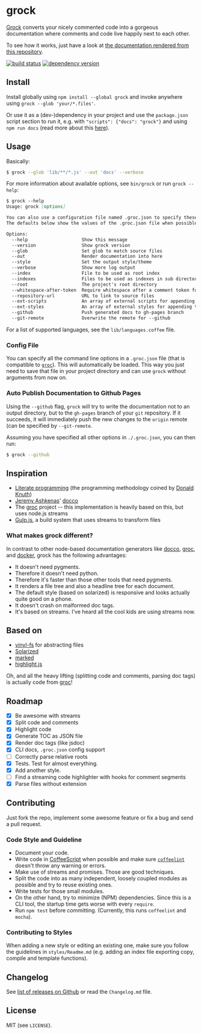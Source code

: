 # grock

[Grock](http://killercup.github.io/grock/) converts your nicely commented code into a gorgeous documentation where comments and code live happily next to each other.

To see how it works, just have a look at [the documentation rendered from this repository](http://killercup.github.io/grock/).

[![build status](https://travis-ci.org/killercup/grock.png?branch=master)](https://travis-ci.org/killercup/grock)
[![dependency version](https://david-dm.org/killercup/grock.png)](https://david-dm.org/killercup/grock)

## Install

Install globally using `npm install --global grock` and invoke anywhere using `grock --glob 'your/*.files'`.

Or use it as a (dev-)dependency in your project and use the `package.json` script section to run it, e.g. with `"scripts": {"docs": "grock"}` and using `npm run docs` (read more about this [here](http://substack.net/task_automation_with_npm_run)).

## Usage

Basically:

```sh
$ grock --glob 'lib/**/*.js' --out 'docs' --verbose
```

For more information about available options, see `bin/grock` or run `grock --help`:

```md
$ grock --help
Usage: grock [options]

You can also use a configuration file named .groc.json to specify these options.
The defaults below show the values of the .groc.json file when possible.

Options:
  --help                    Show this message
  --version                 Show grock version
  --glob                    Set glob to match source files                                                  [default: ["*.md","bin/*","lib/**/*.coffee","lib/**/*.js","styles/**/*.coffee","styles/**/*.md","bin/*.js"]]
  --out                     Render documentation into here                                                  [default: "docs/"]
  --style                   Set the output style/theme                                                      [default: "solarized"]
  --verbose                 Show more log output                                                            [default: false]
  --index                   File to be used as root index                                                   [default: "Readme.md"]
  --indexes                 Files to be used as indexes in sub directories                                  [default: "Readme.md"]
  --root                    The project's root directory                                                    [default: "."]
  --whitespace-after-token  Require whitespace after a comment token for a line to be considered a comment  [default: true]
  --repository-url          URL to link to source files                                                     [default: "https://github.com/killercup/grock"]
  --ext-scripts             An array of external scripts for appending to the template                      [default: []]
  --ext-styles              An array of external styles for appending to the template                       [default: []]
  --github                  Push generated docs to gh-pages branch                                          [default: false]
  --git-remote              Overwrite the remote for --github
```

For a list of supported languages, see the `lib/languages.coffee` file.

### Config File

You can specify all the command line options in a `.groc.json` file (that is compatible to [`groc`][groc]). This will automatically be loaded. This way you just need to save that file in your project directory and can use `grock` without arguments from now on.

### Auto Publish Documentation to Github Pages

Using the `--github` flag, `grock` will try to write the documentation not to an output directory, but to the `gh-pages` branch of your `git` repository. If it succeeds, it will immediately push the new changes to the `origin` remote (can be specified by `--git-remote`.

Assuming you have specified all other options in `./.groc.json`, you can then run:

```sh
$ grock --github
```

## Inspiration

- [Literate programming](http://en.wikipedia.org/wiki/Literate_programming) (the programming methodology coined by [Donald Knuth](http://en.wikipedia.org/wiki/Donald_Knuth))
- [Jeremy Ashkenas](https://github.com/jashkenas)' [docco]
- The [groc] project -- this implementation is heavily based on this, but uses node.js streams
- [Gulp.js](http://gulpjs.com/), a build system that uses streams to transform files

### What makes grock different?

In contrast to other node-based documentation generators like [docco], [groc], and [docker], grock has the following advantages:

- It doesn't need pygments.
- Therefore it doesn't need python.
- Therefore it's faster than those other tools that need pygments.
- It renders a file tree and also a headline tree for each document.
- The default style (based on solarized) is responsive and looks actually quite good on a phone.
- It doesn't crash on malformed doc tags.
- It's based on streams. I've heard all the cool kids are using streams now.

[docco]: http://jashkenas.github.com/docco/
[docker]: https://github.com/jbt/docker
[groc]: http://nevir.github.com/groc/

## Based on

- [vinyl-fs](https://github.com/wearefractal/vinyl-fs) for abstracting files
- [Solarized](http://ethanschoonover.com/solarized)
- [marked](https://github.com/chjj/marked)
- [highlight.js](http://highlightjs.org/)

Oh, and all the heavy lifting (splitting code and comments, parsing doc tags) is actually code from [groc](http://nevir.github.com/groc/)!

## Roadmap

- [x] Be awesome with streams
- [x] Split code and comments
- [x] Highlight code
- [x] Generate TOC as JSON file
- [x] Render doc tags (like jsdoc)
- [x] CLI docs, `.groc.json` config support
- [ ] Correctly parse relative roots
- [x] Tests. Test for almost everything.
- [x] Add another style.
- [ ] Find a streaming code highlighter with hooks for comment segments
- [x] Parse files without extension

## Contributing

Just fork the repo, implement some awesome feature or fix a bug and send a pull request.

### Code Style and Guideline

- Document your code.
- Write code in [CoffeeScript](http://coffeescript.org/) when possible and make sure [`coffeelint`](http://www.coffeelint.org/) doesn't throw any warning or errors.
- Make use of streams and promises. Those are good techniques.
- Split the code into as many independent, loosely coupled modules as possible and try to reuse existing ones.
- Write tests for those small modules.
- On the other hand, try to minimize (NPM) dependencies. Since this is a CLI tool, the startup time gets worse with every `require`.
- Run `npm test` before committing. (Currently, this runs `coffeelint` and `mocha`).

### Contributing to Styles

When adding a new style or editing an existing one, make sure you follow the guidelines in `styles/Readme.md` (e.g. adding an index file exporting copy, compile and template functions).

## Changelog

See [list of releases on Github](https://github.com/killercup/grock/releases) or read the `Changelog.md` file.

## License

MIT (see `LICENSE`).
